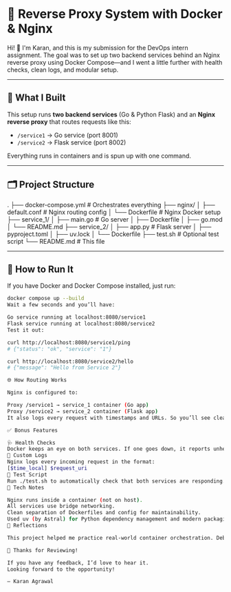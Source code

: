 # 🚀 Reverse Proxy System with Docker & Nginx

Hi! 👋 I'm Karan, and this is my submission for the DevOps intern assignment. The goal was to set up two backend services behind an Nginx reverse proxy using Docker Compose—and I went a little further with health checks, clean logs, and modular setup.

---

## 🔧 What I Built

This setup runs **two backend services** (Go & Python Flask) and an **Nginx reverse proxy** that routes requests like this:

- `/service1` → Go service (port 8001)
- `/service2` → Flask service (port 8002)

Everything runs in containers and is spun up with one command.

---

## 🗂️ Project Structure

.
├── docker-compose.yml # Orchestrates everything
├── nginx/
│ ├── default.conf # Nginx routing config
│ └── Dockerfile # Nginx Docker setup
├── service_1/
│ ├── main.go # Go server
│ ├── Dockerfile
│ ├── go.mod
│ └── README.md
├── service_2/
│ ├── app.py # Flask server
│ ├── pyproject.toml
│ ├── uv.lock
│ └── Dockerfile
├── test.sh # Optional test script
└── README.md # This file


---

## 🧪 How to Run It

If you have Docker and Docker Compose installed, just run:

```bash
docker compose up --build
Wait a few seconds and you’ll have:

Go service running at localhost:8080/service1
Flask service running at localhost:8080/service2
Test it out:

curl http://localhost:8080/service1/ping
# {"status": "ok", "service": "1"}

curl http://localhost:8080/service2/hello
# {"message": "Hello from Service 2"}

🌐 How Routing Works

Nginx is configured to:

Proxy /service1 → service_1 container (Go app)
Proxy /service2 → service_2 container (Flask app)
It also logs every request with timestamps and URLs. So you’ll see clean logs in real-time when requests hit the proxy.

✅ Bonus Features

🩺 Health Checks
Docker keeps an eye on both services. If one goes down, it reports unhealthy.
📄 Custom Logs
Nginx logs every incoming request in the format:
[$time_local] $request_uri
🧪 Test Script
Run ./test.sh to automatically check that both services are responding.
🧼 Tech Notes

Nginx runs inside a container (not on host).
All services use bridge networking.
Clean separation of Dockerfiles and config for maintainability.
Used uv (by Astral) for Python dependency management and modern packaging.
💬 Reflections

This project helped me practice real-world container orchestration. Debugging container health checks, handling Go modules, and integrating uv for Python was a great learning experience.

🤝 Thanks for Reviewing!

If you have any feedback, I’d love to hear it.
Looking forward to the opportunity!

— Karan Agrawal

